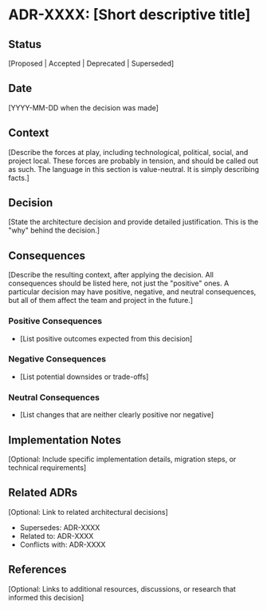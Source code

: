 # ADR-XXXX: [Short descriptive title]

## Status
[Proposed | Accepted | Deprecated | Superseded]

## Date
[YYYY-MM-DD when the decision was made]

## Context
[Describe the forces at play, including technological, political, social, and project local. These forces are probably in tension, and should be called out as such. The language in this section is value-neutral. It is simply describing facts.]

## Decision
[State the architecture decision and provide detailed justification. This is the "why" behind the decision.]

## Consequences
[Describe the resulting context, after applying the decision. All consequences should be listed here, not just the "positive" ones. A particular decision may have positive, negative, and neutral consequences, but all of them affect the team and project in the future.]

### Positive Consequences
- [List positive outcomes expected from this decision]

### Negative Consequences  
- [List potential downsides or trade-offs]

### Neutral Consequences
- [List changes that are neither clearly positive nor negative]

## Implementation Notes
[Optional: Include specific implementation details, migration steps, or technical requirements]

## Related ADRs
[Optional: Link to related architectural decisions]
- Supersedes: ADR-XXXX
- Related to: ADR-XXXX
- Conflicts with: ADR-XXXX

## References
[Optional: Links to additional resources, discussions, or research that informed this decision]
